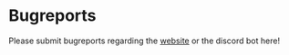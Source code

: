 # Bugreports

Please submit bugreports regarding the [website](https://www.black-onion.com) or the discord bot here!
